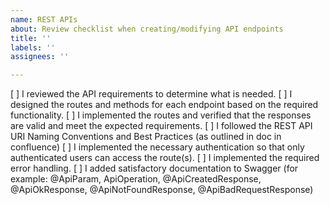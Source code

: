 ```yaml
---
name: REST APIs
about: Review checklist when creating/modifying API endpoints
title: ''
labels: ''
assignees: ''

---
```


[ ] I reviewed the API requirements to determine what is needed.
[ ] I designed the routes and methods for each endpoint based on the required functionality.
[ ] I implemented the routes and verified that the responses are valid and meet the expected requirements.
[ ] I followed the REST API URI Naming Conventions and Best Practices (as outlined in doc in confluence)
[ ] I implemented the necessary authentication so that only authenticated users can access the route(s).
[ ] I implemented the required error handling.
[ ] I added satisfactory documentation to Swagger (for example: @ApiParam, ApiOperation, @ApiCreatedResponse, @ApiOkResponse, @ApiNotFoundResponse, @ApiBadRequestResponse)
